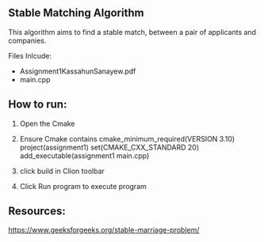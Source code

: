 ## Stable Matching Algorithm 

This algorithm aims to find a stable match, between a pair of applicants and companies.

Files Inlcude:

* Assignment1KassahunSanayew.pdf
* main.cpp


## How to run:
1) Open the Cmake

2) Ensure Cmake contains
cmake_minimum_required(VERSION 3.10)
project(assignment1)
set(CMAKE_CXX_STANDARD 20)
add_executable(assignment1 main.cpp)

3) click build in Clion toolbar

4) Click Run program to execute program
   
## Resources:
https://www.geeksforgeeks.org/stable-marriage-problem/



